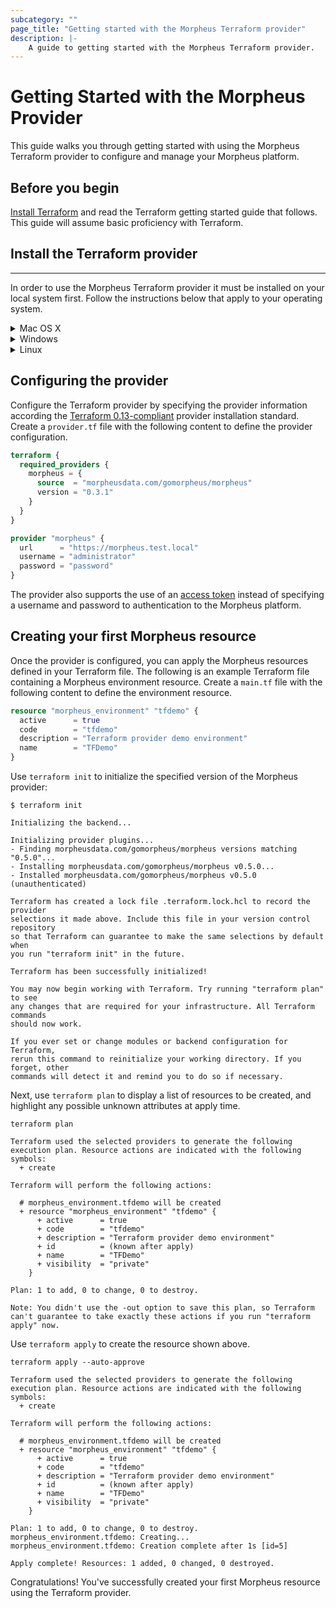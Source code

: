 ```yaml
---
subcategory: ""
page_title: "Getting started with the Morpheus Terraform provider"
description: |-
    A guide to getting started with the Morpheus Terraform provider.
---
```


# Getting Started with the Morpheus Provider

This guide walks you through getting started with using the Morpheus Terraform provider to configure and manage your Morpheus platform.

## Before you begin

[Install Terraform](https://www.terraform.io/intro/getting-started/install.html)
and read the Terraform getting started guide that follows. This guide will
assume basic proficiency with Terraform.

## Install the Terraform provider
___

In order to use the Morpheus Terraform provider it must be installed on your local system first. Follow the instructions below that apply to your operating system.

<details><summary>Mac OS X</summary>
<p>

Download the Morpheus Terraform provider

```
curl -LO https://github.com/gomorpheus/terraform-provider-morpheus/releases/download/v0.5.0/terraform-provider-morpheus_0.5.0_darwin_amd64.zip
```

Create the appropriate subdirectory within the user plugins directory for the Morpheus provider.

```
mkdir -p ~/.terraform.d/plugins/morpheusdata.com/gomorpheus/morpheus/0.5.0/darwin_amd64
```

Then, unzip the downloaded binary into the appropriate user plugins directory.

```
unzip terraform-provider-morpheus_0.5.0_darwin_amd64.zip -d ~/.terraform.d/plugins/morpheusdata.com/gomorpheus/morpheus/0.5.0/darwin_amd64
```

Finally, make the binary executable

```
chmod +x ~/.terraform.d/plugins/morpheusdata.com/gomorpheus/morpheus/0.5.0/darwin_amd64/terraform-provider-morpheus_v0.5.0
```

Now that the provider is in your user plugins directory, you can use the provider in your Terraform configuration.

</p>
</details>


<details><summary>Windows</summary>
<p>

Download the Morpheus Terraform provider

```
curl -LO https://github.com/gomorpheus/terraform-provider-morpheus/releases/download/v0.5.0/terraform-provider-morpheus_0.5.0_windows_amd64.zip
```

Create the appropriate subdirectory within the user plugins directory for the Morpheus provider.

```
mkdir %APPDATA%\terraform.d\plugins\morpheusdata.com\gomorpheus\morpheus\0.5.0\windows_amd64
```

Then, unzip the downloaded binary into the appropriate user plugins directory.

```
powershell -command "Expand-Archive terraform-provider-morpheus_0.5.0_windows_amd64.zip -DestinationPath $env:appdata\terraform.d\plugins\morpheusdata.com\gomorpheus\morpheus\0.5.0\windows_amd64"
```

Now that the provider is in your user plugins directory, you can use the provider in your Terraform configuration.


</p>
</details>

<details><summary>Linux</summary>
<p>


Download the Morpheus Terraform provider

```
curl -LO https://github.com/gomorpheus/terraform-provider-morpheus/releases/download/v0.5.0/terraform-provider-morpheus_0.5.0_linux_amd64.zip
```

Create the appropriate subdirectory within the user plugins directory for the Morpheus provider.

```
mkdir -p ~/.terraform.d/plugins/morpheusdata.com/gomorpheus/morpheus/0.5.0/linux_amd64
```

Then, unzip the downloaded binary into the appropriate user plugins directory.

```
unzip terraform-provider-morpheus_0.5.0_linux_amd64.zip -d ~/.terraform.d/plugins/morpheusdata.com/gomorpheus/morpheus/0.5.0/linux_amd64
```

Finally, make the binary executable

```
chmod +x ~/.terraform.d/plugins/morpheusdata.com/gomorpheus/morpheus/0.5.0/linux_amd64/terraform-provider-morpheus_v0.5.0
```

Now that the provider is in your user plugins directory, you can use the provider in your Terraform configuration.

</p>
</details>

## Configuring the provider

Configure the Terraform provider by specifying the provider information according the [Terraform 0.13-compliant](https://www.terraform.io/upgrade-guides/0-13.html#in-house-providers) provider installation standard.
Create a `provider.tf` file with the following content to define the provider configuration.

```terraform
terraform {
  required_providers {
    morpheus = {
      source  = "morpheusdata.com/gomorpheus/morpheus"
      version = "0.3.1"
    }
  }
}

provider "morpheus" {
  url      = "https://morpheus.test.local"
  username = "administrator"
  password = "password"
}
```

The provider also supports the use of an [access token](auth.md#access-token) instead of specifying a username and password to authentication to the Morpheus platform. 

## Creating your first Morpheus resource
Once the provider is configured, you can apply the Morpheus resources defined in your Terraform file. The following is an example Terraform file containing a Morpheus environment resource. Create a `main.tf` file with the following content to define the environment resource.

```terraform
resource "morpheus_environment" "tfdemo" {
  active      = true
  code        = "tfdemo"
  description = "Terraform provider demo environment"
  name        = "TFDemo"
}
```

Use `terraform init` to initialize the specified version of the Morpheus provider:

```
$ terraform init

Initializing the backend...

Initializing provider plugins...
- Finding morpheusdata.com/gomorpheus/morpheus versions matching "0.5.0"...
- Installing morpheusdata.com/gomorpheus/morpheus v0.5.0...
- Installed morpheusdata.com/gomorpheus/morpheus v0.5.0 (unauthenticated)

Terraform has created a lock file .terraform.lock.hcl to record the provider
selections it made above. Include this file in your version control repository
so that Terraform can guarantee to make the same selections by default when
you run "terraform init" in the future.

Terraform has been successfully initialized!

You may now begin working with Terraform. Try running "terraform plan" to see
any changes that are required for your infrastructure. All Terraform commands
should now work.

If you ever set or change modules or backend configuration for Terraform,
rerun this command to reinitialize your working directory. If you forget, other
commands will detect it and remind you to do so if necessary.
```

Next, use `terraform plan` to display a list of resources to be created, and highlight any possible unknown attributes at apply time.

```
terraform plan

Terraform used the selected providers to generate the following execution plan. Resource actions are indicated with the following symbols:
  + create

Terraform will perform the following actions:

  # morpheus_environment.tfdemo will be created
  + resource "morpheus_environment" "tfdemo" {
      + active      = true
      + code        = "tfdemo"
      + description = "Terraform provider demo environment"
      + id          = (known after apply)
      + name        = "TFDemo"
      + visibility  = "private"
    }

Plan: 1 to add, 0 to change, 0 to destroy.

Note: You didn't use the -out option to save this plan, so Terraform can't guarantee to take exactly these actions if you run "terraform apply" now.
```

Use `terraform apply` to create the resource shown above.


```
terraform apply --auto-approve

Terraform used the selected providers to generate the following execution plan. Resource actions are indicated with the following symbols:
  + create

Terraform will perform the following actions:

  # morpheus_environment.tfdemo will be created
  + resource "morpheus_environment" "tfdemo" {
      + active      = true
      + code        = "tfdemo"
      + description = "Terraform provider demo environment"
      + id          = (known after apply)
      + name        = "TFDemo"
      + visibility  = "private"
    }

Plan: 1 to add, 0 to change, 0 to destroy.
morpheus_environment.tfdemo: Creating...
morpheus_environment.tfdemo: Creation complete after 1s [id=5]

Apply complete! Resources: 1 added, 0 changed, 0 destroyed.
```

Congratulations! You've successfully created your first Morpheus resource using the Terraform provider.
